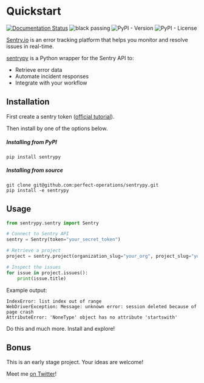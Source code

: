 # Quickstart

[![Documentation Status](https://readthedocs.org/projects/sentrypy/badge/?version=latest)](https://sentrypy.readthedocs.io/en/latest/?badge=latest)
![black passing](https://github.com/perfect-operations/sentrypy/actions/workflows/black.yml/badge.svg)
![PyPI - Version](https://img.shields.io/pypi/v/sentrypy)
![PyPI - License](https://img.shields.io/pypi/l/sentrypy)

[Sentry.io](https://sentry.io/) is an error tracking platform that helps you monitor and
resolve issues in real-time.

[sentrypy](https://github.com/perfect-operations/sentrypy) is a Python wrapper for
the Sentry API to:

- Retrieve error data
- Automate incident responses
- Integrate with your workflow

## Installation

First create a sentry token ([official tutorial](https://docs.sentry.io/api/guides/create-auth-token/)).

Then install by one of the options below.

##### Installing from PyPI
```
pip install sentrypy
```

##### Installing from source
```
git clone git@github.com:perfect-operations/sentrypy.git
pip install -e sentrypy
```

## Usage

```python
from sentrypy.sentry import Sentry

# Connect to Sentry API
sentry = Sentry(token="your_secret_token")

# Retrieve a project
project = sentry.project(organization_slug="your_org", project_slug="your_project")

# Inspect the issues
for issue in project.issues():
    print(issue.title)
```
Example output:
```
IndexError: list index out of range
WebDriverException: Message: unknown error: session deleted because of page crash
AttributeError: 'NoneType' object has no attribute 'startswith'
```

Do this and much more. Install and explore!

## Bonus
This is an early stage project. Your ideas are welcome!

Meet me [on Twitter](https://twitter.com/drpaulw)!
